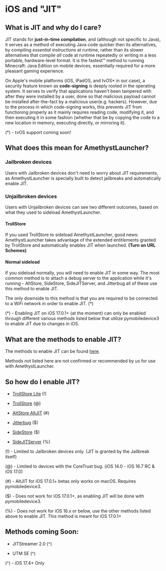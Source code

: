 # iOS and "JIT"

## What is JIT and why do I care?
JIT stands for **just-in-time compilation**, and (although not specific to Java), it serves as a method of executing Java code quicker then its alternatives, by compiling *essential instructions* at runtime, rather than its slower alternatives that compile *all* code at runtime repeatedly or writing in a less portable, hardware-level format. It is the fastest™ method to running Minecraft: Java Edition on mobile devices, essentially required for a more pleasant gaming experience.

On Apple's mobile platforms (iOS, iPadOS, and _tvOS*_ in our case), a security feature known as **code-signing** is deeply rooted in the operating system. It serves to verify that applications haven't been tampered with after they were installed by a user, done so that malicious payload cannot be installed after-the-fact by a malicious user(e.g. hackers). However, due to the process in which code-signing works, this prevents JIT from functioning properly as it mainly requires reading code, modifying it, and then executing it in some fashion (whether that be by copying the code to a new location in memory, executing directly, or mirroring it).

(*) - tvOS support coming soon!

## What does this mean for AmethystLauncher?

### Jailbroken devices
Users with Jailbroken devices don't need to worry about JIT requirements, as AmethystLauncher is specially built to detect jailbreaks and automatically enable JIT.

### Unjailbroken devices
Users with Unjailbroken devices can see two different outcomes, based on what they used to sideload AmethystLauncher.

#### TrollStore
If you used TrollStore to sideload AmethystLauncher, good news: AmethystLauncher takes advantage of the extended entitlements granted by TrollStore and automatically enables JIT when launched. **(Turn on URL Schemes)**

#### Normal sideload
If you sideload normally, you will need to enable JIT in some way. The most common method is to attach a debug server to the application while it's running - AltStore, SideStore, SideJITServer, and Jitterbug all of these use this method to enable JIT. 

The only downside to this method is that you are required to be connected to a WiFi network in order to enable JIT. (*)

(*) - Enabling JIT on iOS 17.0.1+ (at the moment) can only be enabled through different various methods listed below that utilize pymobiledevice3 to enable JIT due to changes in iOS. 

## What are the methods to enable JIT?

The methods to enable JIT can be found [here](https://github.com/ItAnthon/JIT-on-iOS).

Methods not listed here are not confirmed or recommended by us for use with AmethystLauncher.

## So how do I enable JIT?

- [TrollStore Lite](https://havoc.app/package/trollstorelite) (!)

- [TrollStore](https://ios.cfw.guide/installing-trollstore) (@)

- [AltStore AltJIT](https://faq.altstore.io/how-to-use-altstore/altjit) (#)

- [Jitterbug](https://github.com/osy/Jitterbug/tree/main/Jitterbug) ($)

- [SideStore](https://docs.sidestore.io/docs/faq#can-i-activate-jit) ($)

- [SideJITServer](https://github.com/nythepegasus/SideJITServer) (%)

(!) - Limited to Jailbroken devices only. (JIT is granted by the Jailbreak itself)

(@) - Limited to devices with the CoreTrust bug. (iOS 14.0 - iOS 16.7 RC & iOS 17.0)

(#) - AltJIT for iOS 17.0.1+ betas only works on macOS. Requires pymobiledevice3.

($) - Does not work for iOS 17.0.1+, as enabling JIT will be done with pymobiledevice3.

(%) - Does not work for iOS 16.x or below, use the other methods listed above to enable JIT. This method is meant for iOS 17.0.1+

## Methods coming Soon:

- JITStreamer 2.0 (^)

- UTM SE (^)

(^) - iOS 17.4+ Only
